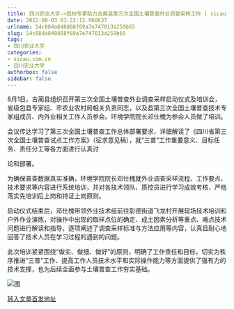 ```yaml
---
title: 四川农业大学->我校专家助力古蔺县第三次全国土壤普查外业调查采样工作 | sicau.com.cn
date: 2022-08-03 01:22:12.960637
urlname: 54c884a848088f69a7e747013a259b65
slug: 54c884a848088f69a7e747013a259b65
tags: 
- 四川农业大学
categories:
- sicau.com.cn
- 四川农业大学
authorbox: false
sidebar: false
---
```

8月1日，古蔺县组织召开第三次全国土壤普查外业调查采样启动仪式及培训会，省级包县专家组、市农业农村局相关负责同志，以及县第三次全国土壤普查技术专家组成员、内外业相关工作人员参会。环境学院院长邓仕槐为参会人员做了培训。  

会议传达学习了第三次全国土壤普查工作总体部署要求，详细解读了《四川省第三次全国土壤普查试点工作方案》（征求意见稿），就“三普”工作重要意义、目标任务、责任分工等各方面进行认真讨
<!--more-->
论和部署。

为确保普查数据真实准确，环境学院院长邓仕槐就外业调查采样流程、工作要点、技术要求等内容进行系统培训，并对各技术领队、质控员进行学习成效考核，严格落实先培训后上岗和持证上岗原则。

启动仪式结束后，邓仕槐带领外业技术组前往彰德街道飞龙村开展现场技术培训和户外作业演练，对操作中出现的取样点位的确定、成土因素分析等重点、难点技术问题进行解读和指导，逐项阐述了调查采样标准与方法应用等内容，认真且耐心地回答了技术人员在学习过程的遇到的问题。

此次培训紧紧围绕“做实、做细、做好”的原则，明确了工作责任和目标，切实为秩序推进“三普”工作、提高工作人员技术水平和实际操作能力等方面提供了强有力的技术支撑，也为后续全面参与土壤普查工作夯实基础。

![图](https://news.sicau.edu.cn/__local/0/A8/DD/B2A1887204347B1162A601CBD50_095674BE_4898A.jpg)

[转入文章首发地址](https://news.sicau.edu.cn/info/1078/69040.htm)